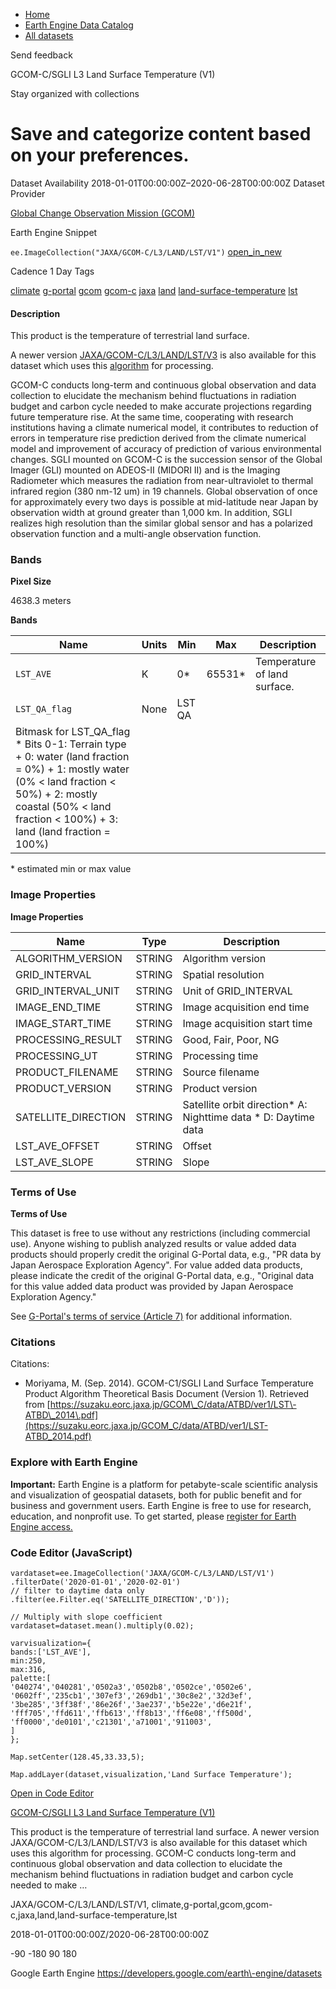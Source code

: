 



* [Home](https://developers.google.com/)
* [Earth Engine Data Catalog](https://developers.google.com/earth-engine/datasets)
* [All datasets](https://developers.google.com/earth-engine/datasets/catalog)





 
 
 Send feedback
 
 

GCOM\-C/SGLI L3 Land Surface Temperature (V1\)


 
 Stay organized with collections
 

 
 Save and categorize content based on your preferences.
================================================================================================================================================








Dataset Availability
2018\-01\-01T00:00:00Z–2020\-06\-28T00:00:00Z
Dataset Provider


[Global Change Observation Mission (GCOM)](https://suzaku.eorc.jaxa.jp/GCOM/index.html)



Earth Engine Snippet


`ee.ImageCollection("JAXA/GCOM-C/L3/LAND/LST/V1")` 
[open\_in\_new](https://code.earthengine.google.com/?scriptPath=Examples:Datasets/JAXA/JAXA_GCOM-C_L3_LAND_LST_V1)





Cadence
1 Day
Tags


[climate](/earth-engine/datasets/tags/climate)
[g\-portal](/earth-engine/datasets/tags/g-portal)
[gcom](/earth-engine/datasets/tags/gcom)
[gcom\-c](/earth-engine/datasets/tags/gcom-c)
[jaxa](/earth-engine/datasets/tags/jaxa)
[land](/earth-engine/datasets/tags/land)
[land\-surface\-temperature](/earth-engine/datasets/tags/land-surface-temperature)
[lst](/earth-engine/datasets/tags/lst)








#### Description



This product is the temperature of terrestrial land surface.


A newer version [JAXA/GCOM\-C/L3/LAND/LST/V3](/earth-engine/datasets/catalog/JAXA_GCOM-C_L3_LAND_LST_V3) is also available
for this dataset which uses this [algorithm](https://suzaku.eorc.jaxa.jp/GCOM_C/data/product_std.html)
for processing.


GCOM\-C conducts long\-term and continuous global observation and data collection to elucidate the
mechanism behind fluctuations in radiation budget and carbon cycle needed to make accurate
projections regarding future temperature rise. At the same time, cooperating with research
institutions having a climate numerical model, it contributes to reduction of errors in
temperature rise prediction derived from the climate numerical model and improvement of accuracy
of prediction of various environmental changes. SGLI mounted on GCOM\-C is the succession sensor
of the Global Imager (GLI) mounted on ADEOS\-II (MIDORI II) and is the Imaging Radiometer which
measures the radiation from near\-ultraviolet to thermal infrared region (380 nm\-12 um) in 19
channels. Global observation of once for approximately every two days is possible at
mid\-latitude near Japan by observation width at ground greater than 1,000 km. In addition, SGLI
realizes high resolution than the similar global sensor and has a polarized observation function
and a multi\-angle observation function.





### Bands



**Pixel Size**
  
4638\.3 meters



**Bands**




| Name | Units | Min | Max | Description |
| --- | --- | --- | --- | --- |
| `LST_AVE` | K | 0\* | 65531\* | Temperature of land surface. |
| `LST_QA_flag` | None | LST QA |
| Bitmask for LST\_QA\_flag * Bits 0\-1: Terrain type 	+ 0: water (land fraction \= 0%) 	+ 1: mostly water (0% \< land fraction \< 50%) 	+ 2: mostly coastal (50% \< land fraction \< 100%) 	+ 3: land (land fraction \= 100%) | | | | | | | | | | | | | | | | | | | | | | | | | | | | | | | | | | | | | | | | | | | | | | | | | | | | | | | | | | | | | | | | | | | | | | | | | | | | | | | | | | | | | | | | | | | | | | | | | | | |


 \* estimated min or max value


### Image Properties


**Image Properties**




| Name | Type | Description |
| --- | --- | --- |
| ALGORITHM\_VERSION | STRING | Algorithm version |
| GRID\_INTERVAL | STRING | Spatial resolution |
| GRID\_INTERVAL\_UNIT | STRING | Unit of GRID\_INTERVAL |
| IMAGE\_END\_TIME | STRING | Image acquisition end time |
| IMAGE\_START\_TIME | STRING | Image acquisition start time |
| PROCESSING\_RESULT | STRING | Good, Fair, Poor, NG |
| PROCESSING\_UT | STRING | Processing time |
| PRODUCT\_FILENAME | STRING | Source filename |
| PRODUCT\_VERSION | STRING | Product version |
| SATELLITE\_DIRECTION | STRING | Satellite orbit direction* A: Nighttime data * D: Daytime data |
| LST\_AVE\_OFFSET | STRING | Offset |
| LST\_AVE\_SLOPE | STRING | Slope |




### Terms of Use


**Terms of Use**


This dataset is free to use without any restrictions (including commercial use). Anyone wishing
to publish analyzed results or value added data products should properly credit the original
G\-Portal data, e.g., "PR data by Japan Aerospace Exploration Agency". For value added data
products, please indicate the credit of the original G\-Portal data, e.g., "Original data for
this value added data product was provided by Japan Aerospace Exploration Agency."


See [G\-Portal's terms of service (Article 7\)](https://gportal.jaxa.jp/gpr/index/eula?lang=en)
for additional information.




### Citations



Citations:
* Moriyama, M. (Sep. 2014\). GCOM\-C1/SGLI Land Surface Temperature Product Algorithm Theoretical
Basis Document (Version 1\). Retrieved from [https://suzaku.eorc.jaxa.jp/GCOM\_C/data/ATBD/ver1/LST\-ATBD\_2014\.pdf](https://suzaku.eorc.jaxa.jp/GCOM_C/data/ATBD/ver1/LST-ATBD_2014.pdf)





### Explore with Earth Engine


**Important:** 
 Earth Engine is a platform for petabyte\-scale scientific analysis and visualization of
 geospatial datasets, both for public benefit and for business and government users.
 Earth Engine is free to use for research, education, and nonprofit use. To get started, please
 [register for Earth Engine access.](https://console.cloud.google.com/earth-engine)



### Code Editor (JavaScript)



```
vardataset=ee.ImageCollection('JAXA/GCOM-C/L3/LAND/LST/V1')
.filterDate('2020-01-01','2020-02-01')
// filter to daytime data only
.filter(ee.Filter.eq('SATELLITE_DIRECTION','D'));

// Multiply with slope coefficient
vardataset=dataset.mean().multiply(0.02);

varvisualization={
bands:['LST_AVE'],
min:250,
max:316,
palette:[
'040274','040281','0502a3','0502b8','0502ce','0502e6',
'0602ff','235cb1','307ef3','269db1','30c8e2','32d3ef',
'3be285','3ff38f','86e26f','3ae237','b5e22e','d6e21f',
'fff705','ffd611','ffb613','ff8b13','ff6e08','ff500d',
'ff0000','de0101','c21301','a71001','911003',
]
};

Map.setCenter(128.45,33.33,5);

Map.addLayer(dataset,visualization,'Land Surface Temperature');
```



[Open in Code Editor](https://code.earthengine.google.com/?scriptPath=Examples:Datasets/JAXA/JAXA_GCOM-C_L3_LAND_LST_V1)


[GCOM\-C/SGLI L3 Land Surface Temperature (V1\)](/earth-engine/datasets/catalog/JAXA_GCOM-C_L3_LAND_LST_V1)

This product is the temperature of terrestrial land surface. A newer version JAXA/GCOM\-C/L3/LAND/LST/V3 is also available for this dataset which uses this algorithm for processing. GCOM\-C conducts long\-term and continuous global observation and data collection to elucidate the mechanism behind fluctuations in radiation budget and carbon cycle needed to make …

 JAXA/GCOM\-C/L3/LAND/LST/V1,
 climate,g\-portal,gcom,gcom\-c,jaxa,land,land\-surface\-temperature,lst

2018\-01\-01T00:00:00Z/2020\-06\-28T00:00:00Z



 \-90 \-180 90 180
 



Google Earth Engine
https://developers.google.com/earth\-engine/datasets








